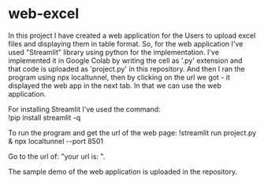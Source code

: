 # web-excel

In this project I have created a web application for the Users to upload excel files and displaying them in table format. 
So, for the web application I've used "Streamlit" library using python for the implementation. I've implemented it in Google Colab by writing the cell as '.py' extension and that code is uploaded as 'project.py' in this repository.
And then I ran the program using npx localtunnel, then by clicking on the url we got - it displayed the web app in the next tab. In that we can use the web application.

For installing Streamlit I've used the command:  
!pip install streamlit -q   

To run the program and get the url of the web page: 
!streamlit run project.py & npx localtunnel --port 8501


Go to the url of: "your url is: ".


The sample demo of the web application is uploaded in the repository.
